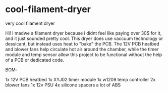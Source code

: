 # cool-filament-dryer
very cool filament dryer
 


Hi! I madwe a filament dryer because i didnt feel like paying over 30$ for it, and it just sounded pretty cool. This dryer does use vaccuum technology or dessicant, but instead uses heat to "bake" the PCB. The 12V PCB heatbed and blower fans help circulate hot air around the chamber, while the timer module and temp sensor allow this project to be functional without the help of a PCB or dedicated code. 

BOM:

1x 12V PCB heatbed
1x XYJ02 timer module
1x w1209 temp controller
2x blower fans
1x 12v PSU
4x silicone spacers
a lot of ABS
